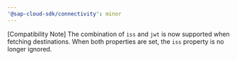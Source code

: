 ```yaml
---
'@sap-cloud-sdk/connectivity': minor
---
```


[Compatibility Note] The combination of `iss` and `jwt` is now supported when fetching destinations. When both properties are set, the `iss` property is no longer ignored.
